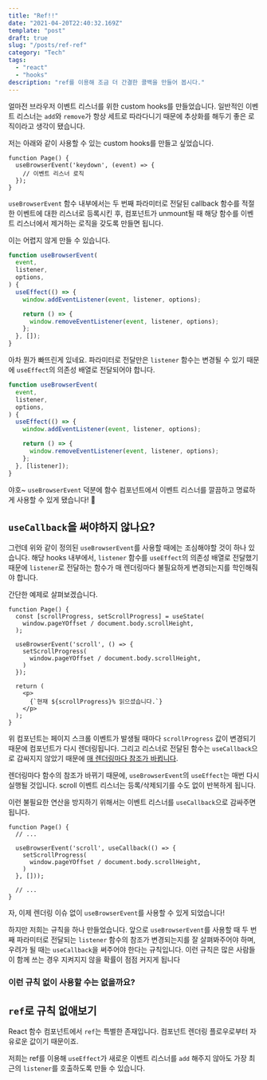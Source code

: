 ```yaml
---
title: "Ref!!"
date: "2021-04-20T22:40:32.169Z"
template: "post"
draft: true
slug: "/posts/ref-ref"
category: "Tech"
tags:
  - "react"
  - "hooks"
description: "ref를 이용해 조금 더 간결한 콜백을 만들어 봅시다."
---
```


얼마전 브라우저 이벤트 리스너를 위한 custom hooks를 만들었습니다. 일반적인 이벤트 리스너는 `add`와 `remove`가 항상 세트로 따라다니기 때문에 추상화를 해두기 좋은 로직이라고 생각이 됐습니다.

저는 아래와 같이 사용할 수 있는 custom hooks를 만들고 싶었습니다.

```tsx
function Page() {
  useBrowserEvent('keydown', (event) => {
    // 이벤트 리스너 로직
  });
}
```

`useBrowserEvent` 함수 내부에서는 두 번째 파라미터로 전달된 callback 함수를 적절한 이벤트에 대한 리스너로 등록시킨 후, 컴포넌트가 unmount될 때 해당 함수를 이벤트 리스너에서 제거하는 로직을 갖도록 만들면 됩니다.

이는 어렵지 않게 만들 수 있습니다.

```typescript
function useBrowserEvent(
  event,
  listener,
  options,
) {
  useEffect(() => {
    window.addEventListener(event, listener, options);

    return () => {
      window.removeEventListener(event, listener, options);
    };
  }, []);
}
```

아차 뭔가 빠뜨린게 있네요. 파라미터로 전달만은 `listener` 함수는 변경될 수 있기 때문에 `useEffect`의 의존성 배열로 전달되어야 합니다.

```typescript
function useBrowserEvent(
  event,
  listener,
  options,
) {
  useEffect(() => {
    window.addEventListener(event, listener, options);

    return () => {
      window.removeEventListener(event, listener, options);
    };
  }, [listener]);
}
```

야호~ `useBrowserEvent` 덕분에 함수 컴포넌트에서 이벤트 리스너를 깔끔하고 명료하게 사용할 수 있게 됐습니다! 🥳

## `useCallback`을 써야하지 않나요?

그런데 위와 같이 정의된 `useBrowserEvent`를 사용할 때에는 조심해야할 것이 하나 있습니다. 해당 hooks 내부에서, `listener` 함수를 `useEffect`의 의존성 배열로 전달했기 때문에 `listener`로 전달하는 함수가 매 렌더링마다 불필요하게 변경되는지를 학인해줘야 합니다.

간단한 예제로 살펴보겠습니다. 
 
```tsx
function Page() {
  const [scrollProgress, setScrollProgress] = useState(
    window.pageYOffset / document.body.scrollHeight,
  );

  useBrowserEvent('scroll', () => {
    setScrollProgress(
      window.pageYOffset / document.body.scrollHeight,
    )
  });

  return (
    <p>
      {`현재 ${scrollProgress}% 읽으셨습니다.`}
    </p>
  );
}
```

위 컴포넌트는 페이지 스크롤 이벤트가 발생될 때마다 `scrollProgress` 값이 변경되기 때문에 컴포넌트가 다시 렌더링됩니다. 그리고 리스너로 전달된 함수는 `useCallback`으로 감싸지지 않았기 때문에 [매 렌더링마다 참조가 바뀝니다](https://reactjs.org/docs/hooks-reference.html#usecallback).

렌더링마다 함수의 참조가 바뀌기 때문에, `useBrowserEvent`의 `useEffect`는 매번 다시 실행될 것입니다. scroll 이벤트 리스너는 등록/삭제되기를 수도 없이 반복하게 됩니다.

이런 불필요한 연산을 방지하기 위해서는 이벤트 리스너를 `useCallback`으로 감싸주면 됩니다. 

```tsx
function Page() {
  // ...

  useBrowserEvent('scroll', useCallback(() => {
    setScrollProgress(
      window.pageYOffset / document.body.scrollHeight,
    )
  }, []));
  
  // ...
}
```

자, 이제 렌더링 이슈 없이 `useBrowserEvent`를 사용할 수 있게 되었습니다!

하지만 저희는 규칙을 하나 만들었습니다. 앞으로 `useBrowserEvent`를 사용할 때 두 번째 파라미터로 전달되는 `listener` 함수의 참조가 변경되는지를 잘 살펴봐주어야 하며, 우려가 될 때는 `useCallback`을 써주어야 한다는 규칙입니다. 이런 규칙은 많은 사람들이 함께 쓰는 경우 지켜지지 않을 확률이 점점 커지게 됩니다

### 이런 규칙 없이 사용할 수는 없을까요?

## `ref`로 규칙 없애보기

React 함수 컴포넌트에서 `ref`는 특별한 존재입니다. 컴포넌트 렌더링 플로우로부터 자유로운 값이기 때문이죠.

저희는 ref를 이용해 `useEffect`가 새로운 이벤트 리스너를 `add` 해주지 않아도 가장 최근의 `listener`를 호출하도록 만들 수 있습니다.
